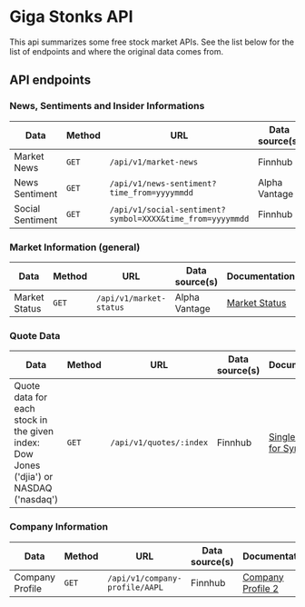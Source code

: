 # Giga Stonks API

This api summarizes some free stock market APIs. See the list below for the list of endpoints and where the original data comes from.

## API endpoints

### News, Sentiments and Insider Informations

| Data             | Method | URL                                                       | Data source(s) | Documentation                                                               |
| ---------------- | ------ | --------------------------------------------------------- | -------------- | --------------------------------------------------------------------------- |
| Market News      | `GET`  | `/api/v1/market-news`                                     | Finnhub        | [Market News](https://finnhub.io/docs/api/market-news)                      |
| News Sentiment   | `GET`  | `/api/v1/news-sentiment?time_from=yyyymmdd`               | Alpha Vantage  | [News Sentiment](https://www.alphavantage.co/documentation/#news-sentiment) |
| Social Sentiment | `GET`  | `/api/v1/social-sentiment?symbol=XXXX&time_from=yyyymmdd` | Finnhub        | [Social Sentiment](https://finnhub.io/docs/api/social-sentiment)            |


### Market Information (general)

| Data          | Method | URL                     | Data source(s) | Documentation                                                             |
| ------------- | ------ | ----------------------- | -------------- | ------------------------------------------------------------------------- |
| Market Status | `GET`  | `/api/v1/market-status` | Alpha Vantage  | [Market Status](https://www.alphavantage.co/documentation/#market-status) |


### Quote Data

| Data                                                                                  | Method | URL                     | Data source(s) | Documentation                                                |
| ------------------------------------------------------------------------------------- | ------ | ----------------------- | -------------- | ------------------------------------------------------------ |
| Quote data for each stock in the given index: Dow Jones ('djia') or NASDAQ ('nasdaq') | `GET`  | `/api/v1/quotes/:index` | Finnhub        | [Single Quote for Symbol](https://finnhub.io/docs/api/quote) |

### Company Information

| Data            | Method | URL                            | Data source(s) | Documentation                                                     |
| --------------- | ------ | ------------------------------ | -------------- | ----------------------------------------------------------------- |
| Company Profile | `GET`  | `/api/v1/company-profile/AAPL` | Finnhub        | [Company Profile 2](https://finnhub.io/docs/api/company-profile2) |
